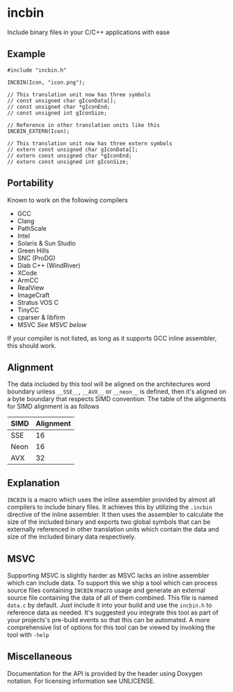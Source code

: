# incbin

Include binary files in your C/C++ applications with ease

## Example

    #include "incbin.h"

    INCBIN(Icon, "icon.png");

    // This translation unit now has three symbols
    // const unsigned char gIconData[];
    // const unsigned char *gIconEnd;
    // const unsigned int gIconSize;

    // Reference in other translation units like this
    INCBIN_EXTERN(Icon);

    // This translation unit now has three extern symbols
    // extern const unsigned char gIconData[];
    // extern const unsigned char *gIconEnd;
    // extern const unsigned int gIconSize;

## Portability

Known to work on the following compilers

* GCC
* Clang
* PathScale
* Intel
* Solaris & Sun Studio
* Green Hills
* SNC (ProDG)
* Diab C++ (WindRiver)
* XCode
* ArmCC
* RealView
* ImageCraft
* Stratus VOS C
* TinyCC
* cparser & libfirm
* MSVC _See MSVC below_

If your compiler is not listed, as long as it supports GCC inline assembler, this
should work.

## Alignment

The data included by this tool will be aligned on the architectures word boundary
unless `__SSE__`, `__AVX__` or `__neon__` is defined, then it's aligned on a byte
boundary that respects SIMD convention. The table of the alignments for SIMD
alignment is as follows

| SIMD | Alignment |
|------|-----------|
| SSE  | 16        |
| Neon | 16        |
| AVX  | 32        |

## Explanation

`INCBIN` is a macro which uses the inline assembler provided by almost all
compilers to include binary files. It achieves this by utilizing the `.incbin`
directive of the inline assembler. It then uses the assembler to calculate the
size of the included binary and exports two global symbols that can be externally
referenced in other translation units which contain the data and size of the
included binary data respectively.

## MSVC

Supporting MSVC is slightly harder as MSVC lacks an inline assembler which can
include data. To support this we ship a tool which can process source files
containing `INCBIN` macro usage and generate an external source file containing
the data of all of them combined. This file is named `data.c` by default.
Just include it into your build and use the `incbin.h` to reference data as
needed. It's suggested you integrate this tool as part of your projects's
pre-build events so that this can be automated. A more comprehensive list of
options for this tool can be viewed by invoking the tool with `-help`

## Miscellaneous

Documentation for the API is provided by the header using Doxygen notation.
For licensing information see UNLICENSE.
